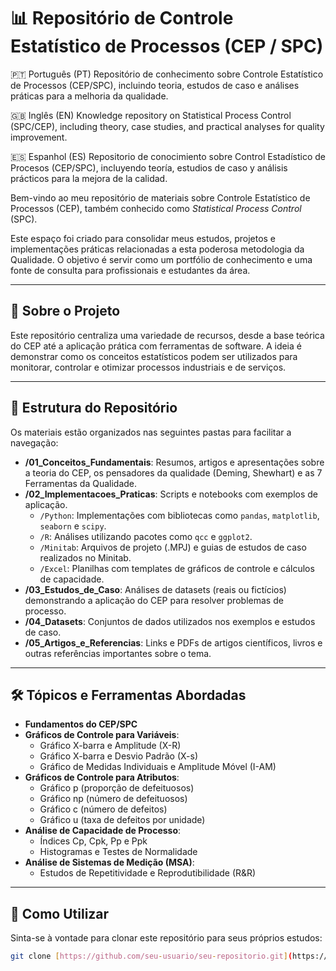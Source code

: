 # 📊 Repositório de Controle Estatístico de Processos (CEP / SPC)

🇵🇹 Português (PT)
Repositório de conhecimento sobre Controle Estatístico de Processos (CEP/SPC), incluindo teoria, estudos de caso e análises práticas para a melhoria da qualidade.

🇬🇧 Inglês (EN)
Knowledge repository on Statistical Process Control (SPC/CEP), including theory, case studies, and practical analyses for quality improvement.

🇪🇸 Espanhol (ES)
Repositorio de conocimiento sobre Control Estadístico de Procesos (CEP/SPC), incluyendo teoría, estudios de caso y análisis prácticos para la mejora de la calidad.

Bem-vindo ao meu repositório de materiais sobre Controle Estatístico de Processos (CEP), também conhecido como *Statistical Process Control* (SPC).

Este espaço foi criado para consolidar meus estudos, projetos e implementações práticas relacionadas a esta poderosa metodologia da Qualidade. O objetivo é servir como um portfólio de conhecimento e uma fonte de consulta para profissionais e estudantes da área.

---

## 🎯 Sobre o Projeto

Este repositório centraliza uma variedade de recursos, desde a base teórica do CEP até a aplicação prática com ferramentas de software. A ideia é demonstrar como os conceitos estatísticos podem ser utilizados para monitorar, controlar e otimizar processos industriais e de serviços.

---

## 📂 Estrutura do Repositório

Os materiais estão organizados nas seguintes pastas para facilitar a navegação:

-   **/01_Conceitos_Fundamentais**: Resumos, artigos e apresentações sobre a teoria do CEP, os pensadores da qualidade (Deming, Shewhart) e as 7 Ferramentas da Qualidade.
-   **/02_Implementacoes_Praticas**: Scripts e notebooks com exemplos de aplicação.
    -   `/Python`: Implementações com bibliotecas como `pandas`, `matplotlib`, `seaborn` e `scipy`.
    -   `/R`: Análises utilizando pacotes como `qcc` e `ggplot2`.
    -   `/Minitab`: Arquivos de projeto (.MPJ) e guias de estudos de caso realizados no Minitab.
    -   `/Excel`: Planilhas com templates de gráficos de controle e cálculos de capacidade.
-   **/03_Estudos_de_Caso**: Análises de datasets (reais ou fictícios) demonstrando a aplicação do CEP para resolver problemas de processo.
-   **/04_Datasets**: Conjuntos de dados utilizados nos exemplos e estudos de caso.
-   **/05_Artigos_e_Referencias**: Links e PDFs de artigos científicos, livros e outras referências importantes sobre o tema.

---

## 🛠️ Tópicos e Ferramentas Abordadas

-   **Fundamentos do CEP/SPC**
-   **Gráficos de Controle para Variáveis**:
    -   Gráfico X-barra e Amplitude (X-R)
    -   Gráfico X-barra e Desvio Padrão (X-s)
    -   Gráfico de Medidas Individuais e Amplitude Móvel (I-AM)
-   **Gráficos de Controle para Atributos**:
    -   Gráfico p (proporção de defeituosos)
    -   Gráfico np (número de defeituosos)
    -   Gráfico c (número de defeitos)
    -   Gráfico u (taxa de defeitos por unidade)
-   **Análise de Capacidade de Processo**:
    -   Índices Cp, Cpk, Pp e Ppk
    -   Histogramas e Testes de Normalidade
-   **Análise de Sistemas de Medição (MSA)**:
    -   Estudos de Repetitividade e Reprodutibilidade (R&R)

---

## 🚀 Como Utilizar

Sinta-se à vontade para clonar este repositório para seus próprios estudos:
```bash
git clone [https://github.com/seu-usuario/seu-repositorio.git](https://github.com/seu-usuario/seu-repositorio.git)
